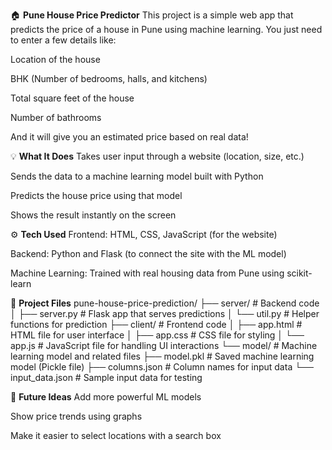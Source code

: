 🏠 **Pune House Price Predictor**
This project is a simple web app that predicts the price of a house in Pune using machine learning. You just need to enter a few details like:

Location of the house

BHK (Number of bedrooms, halls, and kitchens)

Total square feet of the house

Number of bathrooms

And it will give you an estimated price based on real data!

💡 **What It Does**
Takes user input through a website (location, size, etc.)

Sends the data to a machine learning model built with Python

Predicts the house price using that model

Shows the result instantly on the screen

⚙️ **Tech Used**
Frontend: HTML, CSS, JavaScript (for the website)

Backend: Python and Flask (to connect the site with the ML model)

Machine Learning: Trained with real housing data from Pune using scikit-learn

📂 **Project Files**
pune-house-price-prediction/
├── server/                # Backend code
│   ├── server.py          # Flask app that serves predictions
│   └── util.py            # Helper functions for prediction
├── client/                # Frontend code
│   ├── app.html           # HTML file for user interface
│   ├── app.css            # CSS file for styling
│   └── app.js             # JavaScript file for handling UI interactions
└── model/                 # Machine learning model and related files
    ├── model.pkl          # Saved machine learning model (Pickle file)
    ├── columns.json       # Column names for input data
    └── input_data.json    # Sample input data for testing

🔮 **Future Ideas**
Add more powerful ML models

Show price trends using graphs

Make it easier to select locations with a search box
